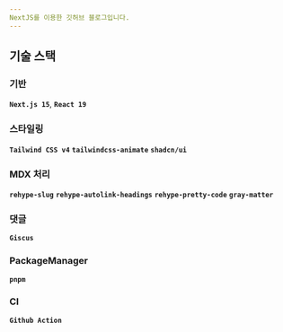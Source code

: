 ```yaml
---
NextJS를 이용한 깃허브 블로그입니다.
---
```


## 기술 스택

### 기반

**`Next.js 15`**,
**`React 19`**

### 스타일링

**`Tailwind CSS v4`**
**`tailwindcss-animate`**
**`shadcn/ui`**

### MDX 처리

**`rehype-slug`**
**`rehype-autolink-headings`**
**`rehype-pretty-code`**
**`gray-matter`**

### 댓글

**`Giscus`**

### PackageManager

**`pnpm`**

### CI

**`Github Action`**
